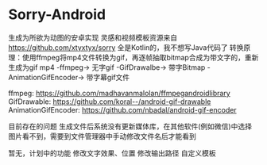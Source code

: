 # Sorry-Android
生成为所欲为动图的安卓实现
灵感和视频模板资源来自 https://github.com/xtyxtyx/sorry
全是Kotlin的，我不想写Java代码了
转换原理：使用ffmpeg将mp4文件转换为gif，再逐帧抽取bitmap合成为带文字的，重新生成为gif
mp4 -ffmpeg-> 无字gif -GifDrawalbe-> 带字Bitmap -AnimationGifEncoder-> 带字幕gif文件

ffmpeg: https://github.com/madhavanmalolan/ffmpegandroidlibrary
GifDrawable: https://github.com/koral--/android-gif-drawable
AnimationGifEncoder: https://github.com/nbadal/android-gif-encoder

目前存在的问题
生成文件后系统没有更新媒体库，在其他软件(例如微信)中选择图片看不到，需要到文件管理器中手动修改文件名后才能看到

暂无，计划中的功能
修改文字效果、位置
修改输出路径
自定义模板
